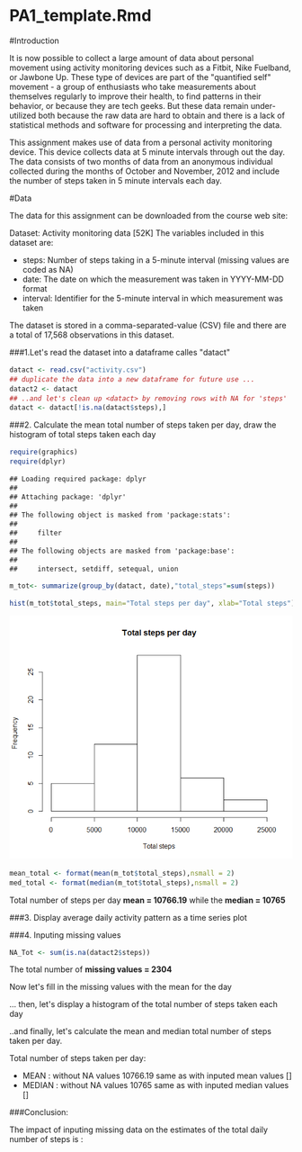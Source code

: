 # PA1_template.Rmd

#Introduction

It is now possible to collect a large amount of data about personal movement 
using activity monitoring devices such as a Fitbit, Nike Fuelband, or Jawbone Up. These type of devices are part of the "quantified self" movement - a group of enthusiasts who take measurements about themselves regularly to improve their health, to find patterns in their behavior, or because they are tech geeks. But these data remain under-utilized both because the raw data are hard to obtain and there is a lack of statistical methods and software for processing and interpreting the data.

This assignment makes use of data from a personal activity monitoring device. This device collects data at 5 minute intervals through out the day. The data consists of two months of data from an anonymous individual collected during the months of October and November, 2012 and include the number of steps taken in 5 minute intervals each day.

#Data

The data for this assignment can be downloaded from the course web site:

Dataset: Activity monitoring data [52K]
The variables included in this dataset are:

- steps: Number of steps taking in a 5-minute interval (missing values are coded as NA)
- date: The date on which the measurement was taken in YYYY-MM-DD format
- interval: Identifier for the 5-minute interval in which measurement was taken

The dataset is stored in a comma-separated-value (CSV) file and there are a 
total of 17,568 observations in this dataset.

###1.Let's read the dataset into a dataframe calles "datact"


```r
datact <- read.csv("activity.csv")
## duplicate the data into a new dataframe for future use ...
datact2 <- datact
## ..and let's clean up <datact> by removing rows with NA for 'steps'
datact <- datact[!is.na(datact$steps),]
```

###2. Calculate the mean total number of steps taken per day, draw the histogram of
total steps taken each day


```r
require(graphics)
require(dplyr)
```

```
## Loading required package: dplyr
## 
## Attaching package: 'dplyr'
## 
## The following object is masked from 'package:stats':
## 
##     filter
## 
## The following objects are masked from 'package:base':
## 
##     intersect, setdiff, setequal, union
```

```r
m_tot<- summarize(group_by(datact, date),"total_steps"=sum(steps))
```


```r
hist(m_tot$total_steps, main="Total steps per day", xlab="Total steps")
```

![](PA1_template_files/figure-html/hist1-1.png) 


```r
mean_total <- format(mean(m_tot$total_steps),nsmall = 2)
med_total <- format(median(m_tot$total_steps),nsmall = 2)
```

Total number of steps per day **mean = 10766.19** while the **median = 10765**

###3. Display average daily activity pattern as a time series plot


###4. Inputing missing values

```r
NA_Tot <- sum(is.na(datact2$steps))
```

The total number of **missing values = 2304**

Now let's fill in the missing values with the mean for the day


... then, let's display a histogram of the total number of steps taken each day 


..and finally, let's calculate the mean and median total number of steps taken per day.


Total number of steps taken per day:

- MEAN    : without NA values 10766.19 same as with inputed mean values []
- MEDIAN  : without NA values 10765 same as with inputed median values []

###Conclusion:

The impact of inputing missing data on the estimates of the total daily number 
of steps is :
